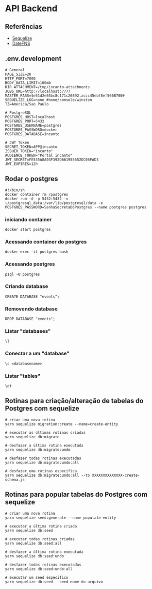 # API Backend


## Referências

- [Sequelize](https://sequelize.org/v5/)
- [DateFNS](https://date-fns.org/v1.30.1/docs/format)


## .env.development

```
# General
PAGE_SIZE=20
HTTP_PORT=7000
BODY_DATA_LIMIT=100mb
DIR_ATTACHMENT=/tmp/incanto-attachments
JOBS_URL=http://localhost:7777
MASTER_PASS=$e51d2e65bc8c171c26892.accc45ebf8ef5668700#
SEQUELIZE_LOG=none #none/console/winston
TZ=America/Sao_Paulo

# PostgreSQL
POSTGRES_HOST=localhost
POSTGRES_PORT=5432
POSTGRES_USERNAME=postgres
POSTGRES_PASSWORD=docker
POSTGRES_DATABASE=incanto

# JWT Token
SECRET_TOKEN=APP@incanto
ISSUER_TOKEN="incanto"
AUDIENCE_TOKEN="Portal incanto"
JWT_SECRET=FE535A8A03F392D661955652DC06FAD3
JWT_EXPIRES=12h

```

## Rodar o postgres

```
#!/bin/sh
docker container rm /postgres
docker run -d -p 5432:5432 -v ~/postgresql_data:/var/lib/postgresql/data -e POSTGRES_PASSWORD=SenhaSecretaDoPostgres --name postgres postgres
```
### iniciando container
```
docker start postgres
```
### Acessando container do postgres
```
docker exec -it postgres bash
```
### Acessando postgres
```
psql -U postgres
```
### Criando database
```
CREATE DATABASE "events";
```
### Removendo database
```
DROP DATABASE "events";
```
### Listar "databases"
```
\l
```
### Conectar a um "database"
```
\c <databasename>
```
### Listar "tables"
```
\dt
```

## Rotinas para criação/alteração de tabelas do Postgres com sequelize

```
# criar uma nova rotina
yarn sequelize migration:create --name=create-entity

# executar as últimas rotinas criadas
yarn sequelize db:migrate

# desfazer a última rotina executada
yarn sequelize db:migrate:undo

# desfazer todas rotinas executadas
yarn sequelize db:migrate:undo:all

# desfazer uma rotinas especifica
yarn sequelize db:migrate:undo:all --to XXXXXXXXXXXXXX-create-schema.js
```

## Rotinas para popular tabelas do Postgres com sequelize

```
# criar uma nova rotina
yarn sequelize seed:generate --name populate-entity

# executar a última rotina criada
yarn sequelize db:seed

# executar todas rotinas criadas
yarn sequelize db:seed:all

# desfazer a última rotina executada
yarn sequelize db:seed:undo

# desfazer todas rotinas executadas
yarn sequelize db:seed:undo:all

# executar um seed especifico
yarn sequelize db:seed --seed nome-do-arquivo
```
